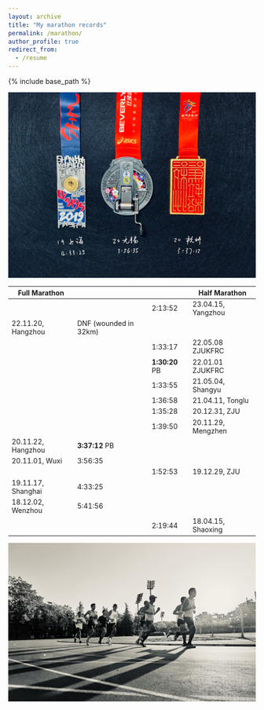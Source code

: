 ```yaml
---
layout: archive
title: "My marathon records"
permalink: /marathon/
author_profile: true
redirect_from:
  - /resume
---
```


{% include base_path %}

![medals](/images/marathonmedals.png)

| Full Marathon |          |      | Half Marathon |
| ---------- | ---------- |--------|-------- |
|  |       | 2:13:52 | 23.04.15, Yangzhou     |
| 22.11.20, Hangzhou |  DNF (wounded in 32km) |  | |
|  |       | 1:33:17   | 22.05.08 ZJUKFRC    |
|  |       | **1:30:20** PB  | 22.01.01 ZJUKFRC   |
|  |       | 1:33:55    | 21.05.04, Shangyu |
|  |       | 1:36:58    | 21.04.11, Tonglu |
|  |       | 1:35:28   | 20.12.31, ZJU |
|  |       | 1:39:50    | 20.11.29, Mengzhen|
| 20.11.22, Hangzhou   | **3:37:12** PB     |    |  |
| 20.11.01, Wuxi   | 3:56:35      |    |  |  
|  |       |  1:52:53  | 19.12.29, ZJU|
| 19.11.17, Shanghai | 4:33:25      |    |  | 
| 18.12.02, Wenzhou   | 5:41:56      |    |  |
|  |       | 2:19:44  | 18.04.15, Shaoxing |

![runer](/images/runner.jpeg)
